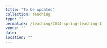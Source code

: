```yaml
---
title: "To be updated"
collection: teaching
type: ""
permalink: /teaching/2014-spring-teaching-1
venue: ""
date: 
location: ""
---
```


